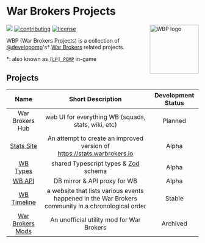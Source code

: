 # War Brokers Projects

<img
  align="right"
  width="128"
  height="128"
  alt="WBP logo"
  src="https://raw.githubusercontent.com/War-Brokers/War-Brokers/master/imgs/WBP.avif"
/>

[![](https://shields.io/badge/discord-chat-5865F2?logo=discord&logoColor=FFFFFF&style=for-the-badge)](https://discord.gg/synPSeuNFK)
[![contributing](https://img.shields.io/badge/contributing-yellow?style=for-the-badge)](https://github.com/War-Brokers/War-Brokers/blob/master/CONTRIBUTING.md)
[![license](https://img.shields.io/github/license/developomp/developomp-site?style=for-the-badge&color=yellow)](./LICENSE)

WBP (War Brokers Projects) is a collection of [@developomp][developomp]'s\*
[War Brokers](https://warbrokers.io) related projects.

\*: also known as [`[LP] POMP`][lp-pomp] in-game

## Projects

|           Name            |                                         Short Description                                          | Development Status |
| :-----------------------: | :------------------------------------------------------------------------------------------------: | :----------------: |
|      War Brokers Hub      |                        web UI for everything WB (squads, stats, wiki, etc)                         |      Planned       |
| [Stats Site][stats-site]  |              An attempt to create an improved version of https://stats.warbrokers.io               |       Alpha        |
|   [WB Types][wb-types]    |                            shared Typescript types & [Zod][zod] schema                             |       Alpha        |
|      [WB API][wbapi]      |                                    DB mirror & API proxy for WB                                    |       Alpha        |
| [WB Timeline][wbtimeline] | a website that lists various events happened in the War Brokers community in a chronological order |       Stable       |
|  [War Brokers Mods][wbm]  |                             An unofficial utility mod for War Brokers                              |      Archived      |

[developomp]: https://github.com/developomp
[lp-pomp]: https://stats.wbpjs.com/players/5d2ead35d142affb05757778
[wbm]: https://github.com/War-Brokers-Mods
[wbtimeline]: https://github.com/War-Brokers/War-Brokers/tree/master/apps/wbtimeline
[stats-site]: https://github.com/War-Brokers/War-Brokers/tree/master/apps/stats-site
[wb-types]: https://github.com/War-Brokers/War-Brokers/tree/master/libs/wb-types
[wbapi]: https://github.com/War-Brokers/War-Brokers/tree/master/apps/wbapi
[zod]: https://github.com/colinhacks/zod
